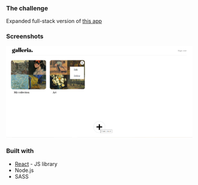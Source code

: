 
### The challenge

Expanded full-stack version of [this app](https://github.com/Abrosss/galleria)

### Screenshots

![](./boards.png)

### Built with

- [React](https://reactjs.org/) - JS library
- Node.js
- SASS



